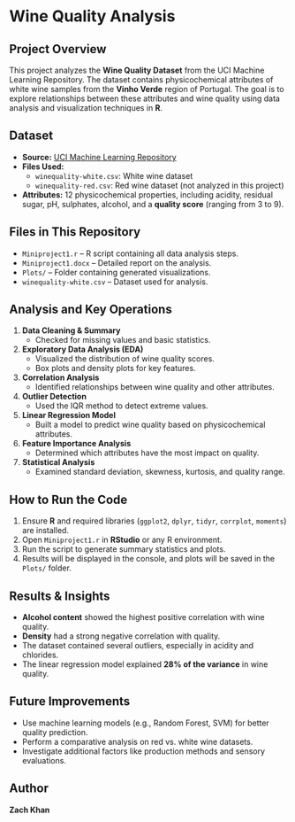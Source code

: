 # Wine Quality Analysis

## Project Overview
This project analyzes the **Wine Quality Dataset** from the UCI Machine Learning Repository. The dataset contains physicochemical attributes of white wine samples from the **Vinho Verde** region of Portugal. The goal is to explore relationships between these attributes and wine quality using data analysis and visualization techniques in **R**.

## Dataset
- **Source:** [UCI Machine Learning Repository](https://archive.ics.uci.edu/ml/datasets/Wine+Quality)
- **Files Used:**
  - `winequality-white.csv`: White wine dataset
  - `winequality-red.csv`: Red wine dataset (not analyzed in this project)
- **Attributes:** 12 physicochemical properties, including acidity, residual sugar, pH, sulphates, alcohol, and a **quality score** (ranging from 3 to 9).

## Files in This Repository
- `Miniproject1.r` – R script containing all data analysis steps.
- `Miniproject1.docx` – Detailed report on the analysis.
- `Plots/` – Folder containing generated visualizations.
- `winequality-white.csv` – Dataset used for analysis.

## Analysis and Key Operations
1. **Data Cleaning & Summary**
   - Checked for missing values and basic statistics.
2. **Exploratory Data Analysis (EDA)**
   - Visualized the distribution of wine quality scores.
   - Box plots and density plots for key features.
3. **Correlation Analysis**
   - Identified relationships between wine quality and other attributes.
4. **Outlier Detection**
   - Used the IQR method to detect extreme values.
5. **Linear Regression Model**
   - Built a model to predict wine quality based on physicochemical attributes.
6. **Feature Importance Analysis**
   - Determined which attributes have the most impact on quality.
7. **Statistical Analysis**
   - Examined standard deviation, skewness, kurtosis, and quality range.

## How to Run the Code
1. Ensure **R** and required libraries (`ggplot2`, `dplyr`, `tidyr`, `corrplot`, `moments`) are installed.
2. Open `Miniproject1.r` in **RStudio** or any R environment.
3. Run the script to generate summary statistics and plots.
4. Results will be displayed in the console, and plots will be saved in the `Plots/` folder.

## Results & Insights
- **Alcohol content** showed the highest positive correlation with wine quality.
- **Density** had a strong negative correlation with quality.
- The dataset contained several outliers, especially in acidity and chlorides.
- The linear regression model explained **28% of the variance** in wine quality.

## Future Improvements
- Use machine learning models (e.g., Random Forest, SVM) for better quality prediction.
- Perform a comparative analysis on red vs. white wine datasets.
- Investigate additional factors like production methods and sensory evaluations.

## Author
**Zach Khan**

